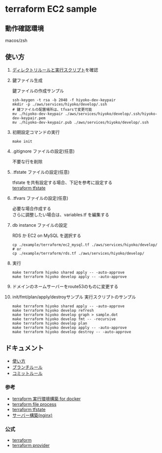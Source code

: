 # terraform EC2 sample

<!--
暫定
TODO narikawa 構成図を作成
TODO narikawa code pipeline(terraformソースとappソースそれぞれ)
TODO narikawa ローカル、git actions の terraform のバージョン統一方法（github のビルド用のフローが必要？）
TODO narikawa plan apply の運用についての考えをまとめる(varsやtfstateやkeypairの管理方法)
-->

## 動作確認環境

macos/zsh

## 使い方

1. [ディレクトリルールと実行スクリプト](./docs/rule.md)を確認
2. 鍵ファイル生成

   鍵ファイルの作成サンプル

   ```shell
   ssh-keygen -t rsa -b 2048 -f hiyoko-dev-keypair
   mkdir -p ./aws/services/hiyoko/develop/.ssh
   # 鍵ファイルの配置場所は、tfvarsで変更可能
   mv ./hiyoko-dev-keypair ./aws/services/hiyoko/develop/.ssh/hiyoko-dev-keypair.pem
   mv ./hiyoko-dev-keypair.pub ./aws/services/hiyoko/develop/.ssh
   ```

3. 初期設定コマンドの実行

   ```shell
   make init
   ```

4. .gitignore ファイルの設定(任意)

   不要な行を削除

5. .tfstate ファイルの設定(任意)

   tfstate を共有設定する場合、下記を参考に設定する  
   [terraform tfstate](./docs/terraform/tfstate.md)

6. .tfvars ファイルの設定(任意)

   必要な場合作成する  
   さらに調整したい場合は、variables.tf を編集する

7. db instance ファイルの設定

   RDS か EC2 on MySQL を選択する

   ```shell
   cp ./example/terraform/ec2_mysql.tf ./aws/services/hiyoko/develop/
   # or
   cp ./example/terraform/rds.tf ./aws/services/hiyoko/develop/
   ```

8. 実行

   ```shell
   make terraform hiyoko shared apply -- -auto-approve
   make terraform hiyoko develop apply -- -auto-approve
   ```

9. ドメインのネームサーバーをroute53のものに変更する

10. init/fmt/plan/apply/destroyサンプル
    実行スクリプトのサンプル

    ```shell
    make terraform hiyoko shared apply -- -auto-approve
    make terraform hiyoko develop refresh
    make terraform hiyoko develop graph > sample.dot
    make terraform hiyoko develop fmt -- -recursive
    make terraform hiyoko develop plan
    make terraform hiyoko develop apply -- -auto-approve
    make terraform hiyoko develop destroy -- -auto-approve
    ```

## ドキュメント

- [使い方](./docs/rule.md)
- [ブランチルール](./docs/git/branch.md)
- [コミットルール](./docs/git/commit.md)

### 参考

- [terraform 実行環境構築 for docker](./docs/terraform/docker.md)
- [terraform file process](./docs/terraform/process.md)
- [terraform tfstate](./docs/terraform/tfstate.md)
- [サーバー構築(nginx)](./docs/server/nginx.md)

### 公式

- [terraform](https://developer.hashicorp.com/terraform)
- [terraform provider](https://registry.terraform.io/browse/providers)

